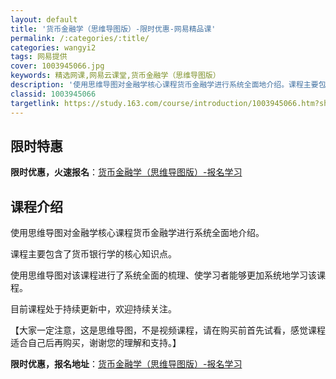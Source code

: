 ```yaml
---
layout: default
title: '货币金融学（思维导图版）-限时优惠-网易精品课'
permalink: /:categories/:title/
categories: wangyi2
tags: 网易提供
cover: 1003945066.jpg
keywords: 精选网课,网易云课堂,货币金融学（思维导图版）
description: '使用思维导图对金融学核心课程货币金融学进行系统全面地介绍。课程主要包含了货币银行学的核心知识点。使用思维导图对该课程进行'
classid: 1003945066
targetlink: https://study.163.com/course/introduction/1003945066.htm?share=1&shareId=1025206652&utm_campaign=share&utm_medium=iphoneShare&utm_source=&utm_u=1025206652
---
```


## 限时特惠

**限时优惠，火速报名**：[货币金融学（思维导图版）-报名学习](https://study.163.com/course/introduction/1003945066.htm?share=1&shareId=1025206652&utm_campaign=share&utm_medium=iphoneShare&utm_source=&utm_u=1025206652)

## 课程介绍

使用思维导图对金融学核心课程货币金融学进行系统全面地介绍。

课程主要包含了货币银行学的核心知识点。

使用思维导图对该课程进行了系统全面的梳理、使学习者能够更加系统地学习该课程。

目前课程处于持续更新中，欢迎持续关注。

【大家一定注意，这是思维导图，不是视频课程，请在购买前首先试看，感觉课程适合自己后再购买，谢谢您的理解和支持。】

**限时优惠，报名地址**：[货币金融学（思维导图版）-报名学习](https://study.163.com/course/introduction/1003945066.htm?share=1&shareId=1025206652&utm_campaign=share&utm_medium=iphoneShare&utm_source=&utm_u=1025206652)

